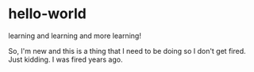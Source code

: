 # hello-world
learning and learning and more learning!

So, I'm new and this is a thing that I need to be doing so I don't get fired. Just kidding. I was fired years ago.
